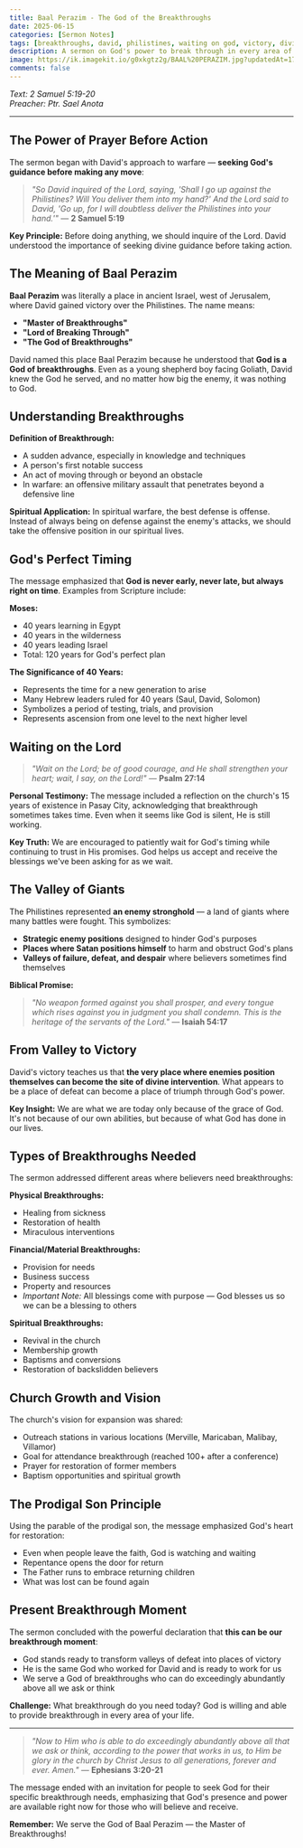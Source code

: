 ```yaml
---
title: Baal Perazim - The God of the Breakthroughs
date: 2025-06-15
categories: [Sermon Notes]
tags: [breakthroughs, david, philistines, waiting on god, victory, divine timing]
description: A sermon on God's power to break through in every area of our lives, using David's victory over the Philistines at Baal Perazim as a foundation.
image: https://ik.imagekit.io/g0xkgtz2g/BAAL%20PERAZIM.jpg?updatedAt=1761186629310
comments: false
---
```


_Text: 2 Samuel 5:19-20_  
_Preacher: Ptr. Sael Anota_

---

## The Power of Prayer Before Action

The sermon began with David's approach to warfare — **seeking God's guidance before making any move**:

> *"So David inquired of the Lord, saying, 'Shall I go up against the Philistines? Will You deliver them into my hand?' And the Lord said to David, 'Go up, for I will doubtless deliver the Philistines into your hand.'"* — **2 Samuel 5:19**

**Key Principle:** Before doing anything, we should inquire of the Lord. David understood the importance of seeking divine guidance before taking action.

## The Meaning of Baal Perazim

**Baal Perazim** was literally a place in ancient Israel, west of Jerusalem, where David gained victory over the Philistines. The name means:

* **"Master of Breakthroughs"**
* **"Lord of Breaking Through"**
* **"The God of Breakthroughs"**

David named this place Baal Perazim because he understood that **God is a God of breakthroughs**. Even as a young shepherd boy facing Goliath, David knew the God he served, and no matter how big the enemy, it was nothing to God.

## Understanding Breakthroughs

**Definition of Breakthrough:**

* A sudden advance, especially in knowledge and techniques
* A person's first notable success
* An act of moving through or beyond an obstacle
* In warfare: an offensive military assault that penetrates beyond a defensive line

**Spiritual Application:** In spiritual warfare, the best defense is offense. Instead of always being on defense against the enemy's attacks, we should take the offensive position in our spiritual lives.

## God's Perfect Timing

The message emphasized that **God is never early, never late, but always right on time**. Examples from Scripture include:

**Moses:**

* 40 years learning in Egypt
* 40 years in the wilderness
* 40 years leading Israel
* Total: 120 years for God's perfect plan

**The Significance of 40 Years:**

* Represents the time for a new generation to arise
* Many Hebrew leaders ruled for 40 years (Saul, David, Solomon)
* Symbolizes a period of testing, trials, and provision
* Represents ascension from one level to the next higher level

## Waiting on the Lord

> *"Wait on the Lord; be of good courage, and He shall strengthen your heart; wait, I say, on the Lord!"* — **Psalm 27:14**

**Personal Testimony:** The message included a reflection on the church's 15 years of existence in Pasay City, acknowledging that breakthrough sometimes takes time. Even when it seems like God is silent, He is still working.

**Key Truth:** We are encouraged to patiently wait for God's timing while continuing to trust in His promises. God helps us accept and receive the blessings we've been asking for as we wait.

## The Valley of Giants

The Philistines represented **an enemy stronghold** — a land of giants where many battles were fought. This symbolizes:

* **Strategic enemy positions** designed to hinder God's purposes
* **Places where Satan positions himself** to harm and obstruct God's plans
* **Valleys of failure, defeat, and despair** where believers sometimes find themselves

**Biblical Promise:**

> *"No weapon formed against you shall prosper, and every tongue which rises against you in judgment you shall condemn. This is the heritage of the servants of the Lord."* — **Isaiah 54:17**

## From Valley to Victory

David's victory teaches us that **the very place where enemies position themselves can become the site of divine intervention**. What appears to be a place of defeat can become a place of triumph through God's power.

**Key Insight:** We are what we are today only because of the grace of God. It's not because of our own abilities, but because of what God has done in our lives.

## Types of Breakthroughs Needed

The sermon addressed different areas where believers need breakthroughs:

**Physical Breakthroughs:**

* Healing from sickness
* Restoration of health
* Miraculous interventions

**Financial/Material Breakthroughs:**

* Provision for needs
* Business success
* Property and resources
* *Important Note:* All blessings come with purpose — God blesses us so we can be a blessing to others

**Spiritual Breakthroughs:**

* Revival in the church
* Membership growth
* Baptisms and conversions
* Restoration of backslidden believers

## Church Growth and Vision

The church's vision for expansion was shared:

* Outreach stations in various locations (Merville, Maricaban, Malibay, Villamor)
* Goal for attendance breakthrough (reached 100+ after a conference)
* Prayer for restoration of former members
* Baptism opportunities and spiritual growth

## The Prodigal Son Principle

Using the parable of the prodigal son, the message emphasized God's heart for restoration:

* Even when people leave the faith, God is watching and waiting
* Repentance opens the door for return
* The Father runs to embrace returning children
* What was lost can be found again

## Present Breakthrough Moment

The sermon concluded with the powerful declaration that **this can be our breakthrough moment**:

* God stands ready to transform valleys of defeat into places of victory
* He is the same God who worked for David and is ready to work for us
* We serve a God of breakthroughs who can do exceedingly abundantly above all we ask or think

**Challenge:** What breakthrough do you need today? God is willing and able to provide breakthrough in every area of your life.

---

> *"Now to Him who is able to do exceedingly abundantly above all that we ask or think, according to the power that works in us, to Him be glory in the church by Christ Jesus to all generations, forever and ever. Amen."* — **Ephesians 3:20-21**

The message ended with an invitation for people to seek God for their specific breakthrough needs, emphasizing that God's presence and power are available right now for those who will believe and receive.

**Remember:** We serve the God of Baal Perazim — the Master of Breakthroughs!
